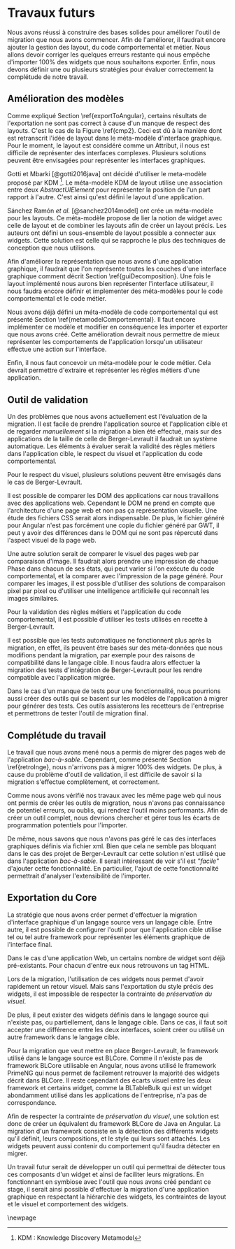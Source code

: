 # Travaux futurs

Nous avons réussi à construire des bases solides pour améliorer l'outil de migration que nous avons commencer.
Afin de l'améliorer, il faudrait encore ajouter la gestion des layout, du code comportemental et métier.
Nous allons devoir corriger les quelques erreurs restante qui nous empêche d'importer 100%
    des widgets que nous souhaitons exporter.
Enfin, nous devons définir une ou plusieurs stratégies pour évaluer correctement la complétude de notre travail.

## Amélioration des modèles

Comme expliqué Section \ref{exportToAngular}, certains résultats de l'exportation ne sont pas correct à cause d'un manque de respect des layouts.
C'est le cas de la Figure \ref{cmp2}.
Ceci est dû à la manière dont est retranscrit l'idée de layout dans le méta-modèle d'interface graphique.
Pour le moment, le layout est considéré comme un Attribut, il nous est difficile de représenter des interfaces complexes.
Plusieurs solutions peuvent être envisagées pour représenter les interfaces graphiques.

Gotti et Mbarki [@gotti2016java] ont décidé d'utiliser le meta-modèle proposé par KDM [^kdm].
Le méta-modèle KDM de layout utilise une association entre deux _AbstractUIElement_ pour représenter la position de l'un part rapport à l'autre.
C'est ainsi qu'est défini le layout d'une application.

[^kdm]: KDM : Knowledge Discovery Metamodel

Sánchez Ramón _et al._ [@sanchez2014model] ont crée un méta-modèle pour les layouts.
Ce méta-modèle propose de lier la notion de widget avec celle de layout et de combiner les layouts afin de
    créer un layout précis.
Les auteurs ont défini un sous-ensemble de layout possible a connecter aux widgets.
Cette solution est celle qui se rapproche le plus des techniques de conception que nous utilisons.

Afin d'améliorer la représentation que nous avons d'une application graphique,
    il faudrait que l'on représente toutes les couches d'une interface graphique comment décrit Section \ref{guiDecomposition}.
Une fois le layout implémenté nous aurons bien représenter l'interface utilisateur, il nous faudra encore définir et implementer
    des méta-modèles pour le code comportemental et le code métier.

Nous avons déjà défini un méta-modèle de code comportemental qui est présenté Section \ref{metamodelComportemental}.
Il faut encore implémenter ce modèle et modifier en conséquence les importer et exporter que nous avons créé.
Cette amélioration devrait nous permettre de mieux représenter les comportements de l'application
    lorsqu'un utilisateur effectue une action sur l'interface.

Enfin, il nous faut concevoir un méta-modèle pour le code métier.
Cela devrait permettre d'extraire et représenter les règles métiers d'une application.

## Outil de validation

Un des problèmes que nous avons actuellement est l'évaluation de la migration.
Il est facile de prendre l'application source et l'application cible et de regarder _manuellement_
    si la migration a bien été effectué, mais sur des applications de la taille de celle de Berger-Levrault
    il faudrait un système automatique.
Les éléments à évaluer serait la validité des règles métiers dans l'application cible,
    le respect du visuel et l'application du code comportemental.

Pour le respect du visuel, plusieurs solutions peuvent être envisagés dans le cas de Berger-Levrault.

Il est possible de comparer les DOM des applications car nous travaillons avec des applications web.
Cependant le DOM ne prend en compte que l'architecture d'une page web et non pas ça représentation visuelle.
Une étude des fichiers CSS serait alors indispensable.
De plus, le fichier généré pour Angular n'est pas forcément une copie du fichier généré par GWT, il peut y avoir des différences dans le DOM
    qui ne sont pas répercuté dans l'aspect visuel de la page web.

Une autre solution serait de comparer le visuel des pages web par comparaison d'image.
Il faudrait alors prendre une impression de chaque Phase dans chacun de ses états,
    qui peut varier si l'on exécute du code comportemental,
    et la comparer avec l'impression de la page généré.
Pour comparer les images, il est possible d'utiliser des solutions de comparaison pixel par pixel
    ou d'utiliser une intelligence artificielle qui reconnaît les images similaires.

Pour la validation des règles métiers et l'application du code comportemental,
    il est possible d'utiliser les tests utilisés en recette à Berger-Levrault.

Il est possible que les tests automatiques ne fonctionnent plus après la migration,
    en effet, ils peuvent être basés sur des méta-données que nous modifions pendant la migration, par exemple pour des raisons de compatibilité dans le langage cible.
Il nous faudra alors effectuer la migration des tests d'intégration de Berger-Levrault pour les rendre compatible avec l'application migrée.

Dans le cas d'un manque de tests pour une fonctionnalité,
    nous pourrions aussi créer des outils qui se basent sur les modèles de l'application à migrer pour
    générer des tests.
Ces outils assisterons les recetteurs de l'entreprise et permettrons de tester l'outil de migration final.

## Complétude du travail

Le travail que nous avons mené nous a permis de migrer des pages web de l'application _bac-à-sable_.
Cependant, comme présenté Section \ref{retroInge}, nous n'arrivons pas à migrer 100% des widgets.
De plus, à cause du problème d'outil de validation, il est difficile de savoir si la migration s'effectue complètement,
    et correctement.

Comme nous avons vérifié nos travaux avec les même page web qui nous ont permis de créer les outils de migration,
    nous n'avons pas connaissance de potentiel erreurs, ou oublis, qui rendrez l'outil moins performants.
Afin de créer un outil complet, nous devrions chercher et gérer tous les écarts de programmation potentiels pour l'importer.

De même, nous savons que nous n'avons pas géré le cas des interfaces graphiques définis via fichier xml.
Bien que cela ne semble pas bloquant dans le cas des projet de Berger-Levrault car cette solution n'est utilisé
    que dans l'application _bac-à-sable_.
Il serait intéressant de voir s'il est _"facile"_ d'ajouter cette fonctionnalité.
En particulier, l'ajout de cette fonctionnalité permettrait d'analyser l'extensibilité de l'importer.

## Exportation du Core

La stratégie que nous avons créer permet d'effectuer la migration d'interface graphique d'un langage source vers un langage cible.
Entre autre, il est possible de configurer l'outil pour que l'application cible utilise tel ou tel autre framework
    pour représenter les éléments graphique de l'interface final.

Dans le cas d'une application Web, un certains nombre de widget sont déjà pré-existants.
Pour chacun d'entre eux nous retrouvons un tag HTML.

Lors de la migration, l'utilisation de ces widgets nous permet d'avoir rapidement un retour visuel.
Mais sans l'exportation du style précis des widgets, il est impossible de respecter la contrainte
    de _préservation du visuel_.

De plus, il peut exister des widgets définis dans le langage source qui n'existe pas, ou partiellement, dans le langage cible.
Dans ce cas, il faut soit accepter une différence entre les deux interfaces, soient créer ou utilisé un autre framework dans le langage cible.

Pour la migration que veut mettre en place Berger-Levrault, le framework utilisé dans le langage source est BLCore.
Comme il n'existe pas de framework BLCore utilisable en Angular, nous avons utilisé le framework PrimeNG qui nous
    permet de facilement retrouver la majorité des widgets décrit dans BLCore.
Il reste cependant des écarts visuel entre les deux framework et certains widget, comme la BLTableBulk qui est un widget abondamment utilisé dans les applications de l'entreprise,
    n'a pas de correspondance.

Afin de respecter la contrainte de _préservation du visuel_, une solution est donc de créer un équivalent du framework BLCore de Java en Angular.
La migration d'un framework consiste en la détection des différents widgets qu'il définit,
    leurs compositions, et le style qui leurs sont attachés.
Les widgets peuvent aussi contenir du comportement qu'il faudra détecter en migrer.

Un travail futur serait de développer un outil qui permettrai de détecter tous ces composants d'un widget et ainsi de faciliter leurs migrations.
En fonctionnant en symbiose avec l'outil que nous avons créé pendant ce stage, il serait ainsi possible d'effectuer la migration d'une application graphique
    en respectant la hiérarchie des widgets, les contraintes de layout et le visuel et comportement des widgets.

\newpage